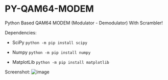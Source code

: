 # PY-QAM64-MODEM
Python Based QAM64 MODEM (Modulator - Demodulator) With Scrambler!

Dependencies: 

  * SciPy ```python -m pip install scipy ``` 
  
  * Numpy ```python -m pip install numpy ``` 
  
  * MatplotLib ```python -m pip install matplotlib``` 
  
Screenshot:
![image](https://user-images.githubusercontent.com/58897843/175860838-41ab438c-802c-4789-829f-3367b9e88b63.png)
